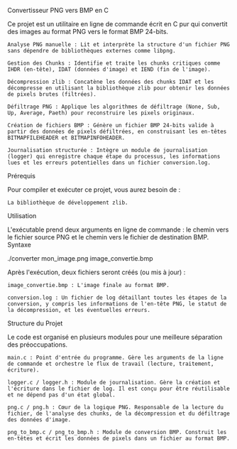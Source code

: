 Convertisseur PNG vers BMP en C

Ce projet est un utilitaire en ligne de commande écrit en C pur qui convertit des images au format PNG vers le format BMP 24-bits.

    Analyse PNG manuelle : Lit et interprète la structure d'un fichier PNG sans dépendre de bibliothèques externes comme libpng.

    Gestion des Chunks : Identifie et traite les chunks critiques comme IHDR (en-tête), IDAT (données d'image) et IEND (fin de l'image).

    Décompression zlib : Concatène les données des chunks IDAT et les décompresse en utilisant la bibliothèque zlib pour obtenir les données de pixels brutes (filtrées).

    Défiltrage PNG : Applique les algorithmes de défiltrage (None, Sub, Up, Average, Paeth) pour reconstruire les pixels originaux.

    Création de fichiers BMP : Génère un fichier BMP 24-bits valide à partir des données de pixels défiltrées, en construisant les en-têtes BITMAPFILEHEADER et BITMAPINFOHEADER.

    Journalisation structurée : Intègre un module de journalisation (logger) qui enregistre chaque étape du processus, les informations lues et les erreurs potentielles dans un fichier conversion.log.

Prérequis

Pour compiler et exécuter ce projet, vous aurez besoin de :

    La bibliothèque de développement zlib.

Utilisation

L'exécutable prend deux arguments en ligne de commande : le chemin vers le fichier source PNG et le chemin vers le fichier de destination BMP.
Syntaxe


./converter mon_image.png image_convertie.bmp

Après l'exécution, deux fichiers seront créés (ou mis à jour) :

    image_convertie.bmp : L'image finale au format BMP.

    conversion.log : Un fichier de log détaillant toutes les étapes de la conversion, y compris les informations de l'en-tête PNG, le statut de la décompression, et les éventuelles erreurs.

Structure du Projet

Le code est organisé en plusieurs modules pour une meilleure séparation des préoccupations.

    main.c : Point d'entrée du programme. Gère les arguments de la ligne de commande et orchestre le flux de travail (lecture, traitement, écriture).

    logger.c / logger.h : Module de journalisation. Gère la création et l'écriture dans le fichier de log. Il est conçu pour être réutilisable et ne dépend pas d'un état global.

    png.c / png.h : Cœur de la logique PNG. Responsable de la lecture du fichier, de l'analyse des chunks, de la décompression et du défiltrage des données d'image.

    png_to_bmp.c / png_to_bmp.h : Module de conversion BMP. Construit les en-têtes et écrit les données de pixels dans un fichier au format BMP.
